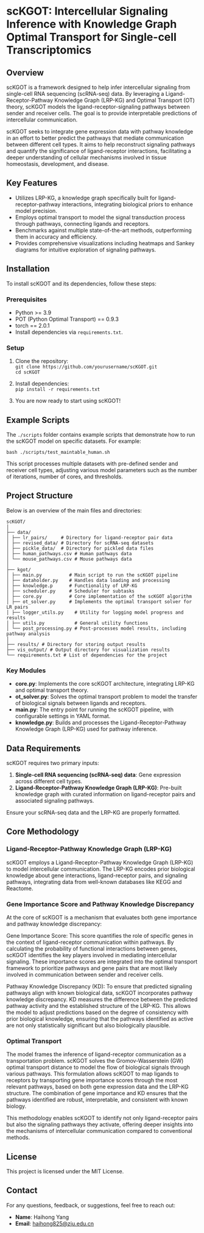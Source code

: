 # scKGOT: Intercellular Signaling Inference with Knowledge Graph Optimal Transport for Single-cell Transcriptomics

## Overview

scKGOT is a framework designed to help infer intercellular signaling from single-cell RNA sequencing (scRNA-seq) data. By leveraging a Ligand-Receptor-Pathway Knowledge Graph (LRP-KG) and Optimal Transport (OT) theory, scKGOT models the ligand-receptor-signaling pathways between sender and receiver cells. The goal is to provide interpretable predictions of intercellular communication.

scKGOT seeks to integrate gene expression data with pathway knowledge in an effort to better predict the pathways that mediate communication between different cell types. It aims to help reconstruct signaling pathways and quantify the significance of ligand-receptor interactions, facilitating a deeper understanding of cellular mechanisms involved in tissue homeostasis, development, and disease.


## Key Features
- Utilizes LRP-KG, a knowledge graph specifically built for ligand-receptor-pathway interactions, integrating biological priors to enhance model precision.
- Employs optimal transport to model the signal transduction process through pathways, connecting ligands and receptors.
- Benchmarks against multiple state-of-the-art methods, outperforming them in accuracy and efficiency.
- Provides comprehensive visualizations including heatmaps and Sankey diagrams for intuitive exploration of signaling pathways.

## Installation

To install scKGOT and its dependencies, follow these steps:

### Prerequisites
- Python >= 3.9
- POT (Python Optimal Transport) == 0.9.3
- torch == 2.0.1
- Install dependencies via `requirements.txt`.

### Setup
1. Clone the repository:  
   `git clone https://github.com/yourusername/scKGOT.git`  
   `cd scKGOT`

2. Install dependencies:  
   `pip install -r requirements.txt`

3. You are now ready to start using scKGOT!

## Example Scripts

The `./scripts` folder contains example scripts that demonstrate how to run the scKGOT model on specific datasets. For example:

`bash ./scripts/test_maintable_human.sh`

This script processes multiple datasets with pre-defined sender and receiver cell types, adjusting various model parameters such as the number of iterations, number of cores, and thresholds.


## Project Structure

Below is an overview of the main files and directories:

```
scKGOT/
│
├── data/
│ ├── lr_pairs/     # Directory for ligand-receptor pair data
│ ├── revised_data/ # Directory for scRNA-seq datasets
│ ├── pickle_data/  # Directory for pickled data files
│ ├── human_pathways.csv # Human pathways data
│ └── mouse_pathways.csv # Mouse pathways data
│
├── kgot/
│ ├── main.py          # Main script to run the scKGOT pipeline
│ ├── dataholder.py    # Handles data loading and processing
│ ├── knowledge.p      # Functionality of LRP-KG
│ ├── scheduler.py     # Scheduler for subtasks
│ ├── core.py          # Core implementation of the scKGOT algorithm
│ ├── ot_solver.py     # Implements the optimal transport solver for LR pairs
│ ├── logger_utils.py    # Utility for logging model progress and results
│ ├── utils.py           # General utility functions
│ └── post_processing.py # Post-processes model results, including pathway analysis
│
├── results/ # Directory for storing output results
├── vis_output/ # Output directory for visualization results
└── requirements.txt # List of dependencies for the project
```

### Key Modules
- **core.py**: Implements the core scKGOT architecture, integrating LRP-KG and optimal transport theory.
- **ot_solver.py**: Solves the optimal transport problem to model the transfer of biological signals between ligands and receptors.
- **main.py**: The entry point for running the scKGOT pipeline, with configurable settings in YAML format.
- **knowledge.py**: Builds and processes the Ligand-Receptor-Pathway Knowledge Graph (LRP-KG) used for pathway inference.

## Data Requirements

scKGOT requires two primary inputs:  
1. **Single-cell RNA sequencing (scRNA-seq) data**: Gene expression across different cell types.  
2. **Ligand-Receptor-Pathway Knowledge Graph (LRP-KG)**: Pre-built knowledge graph with curated information on ligand-receptor pairs and associated signaling pathways.

Ensure your scRNA-seq data and the LRP-KG are properly formatted.

## Core Methodology

### Ligand-Receptor-Pathway Knowledge Graph (LRP-KG)
scKGOT employs a Ligand-Receptor-Pathway Knowledge Graph (LRP-KG) to model intercellular communication. The LRP-KG encodes prior biological knowledge about gene interactions, ligand-receptor pairs, and signaling pathways, integrating data from well-known databases like KEGG and Reactome.

### Gene Importance Score and Pathway Knowledge Discrepancy
At the core of scKGOT is a mechanism that evaluates both gene importance and pathway knowledge discrepancy:

Gene Importance Score: This score quantifies the role of specific genes in the context of ligand-receptor communication within pathways. By calculating the probability of functional interactions between genes, scKGOT identifies the key players involved in mediating intercellular signaling. These importance scores are integrated into the optimal transport framework to prioritize pathways and gene pairs that are most likely involved in communication between sender and receiver cells.

Pathway Knowledge Discrepancy (KD): To ensure that predicted signaling pathways align with known biological data, scKGOT incorporates pathway knowledge discrepancy. KD measures the difference between the predicted pathway activity and the established structure of the LRP-KG. This allows the model to adjust predictions based on the degree of consistency with prior biological knowledge, ensuring that the pathways identified as active are not only statistically significant but also biologically plausible.

### Optimal Transport
The model frames the inference of ligand-receptor communication as a transportation problem. scKGOT solves the Gromov-Wasserstein (GW) optimal transport distance to model the flow of biological signals through various pathways. This formulation allows scKGOT to map ligands to receptors by transporting gene importance scores through the most relevant pathways, based on both gene expression data and the LRP-KG structure. The combination of gene importance and KD ensures that the pathways identified are robust, interpretable, and consistent with known biology.

This methodology enables scKGOT to identify not only ligand-receptor pairs but also the signaling pathways they activate, offering deeper insights into the mechanisms of intercellular communication compared to conventional methods.

## License

This project is licensed under the MIT License.

## Contact

For any questions, feedback, or suggestions, feel free to reach out:

- **Name**: Haihong Yang 
- **Email**: haihong825@zju.edu.cn
